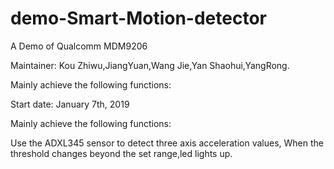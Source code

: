 # demo-Smart-Motion-detector

A Demo of Qualcomm MDM9206

Maintainer: Kou Zhiwu,JiangYuan,Wang Jie,Yan Shaohui,YangRong.

Mainly achieve the following functions:

Start date: January 7th, 2019

Mainly achieve the following functions:

Use the ADXL345 sensor to detect three axis acceleration values, When the threshold changes beyond the set range,led lights up.
